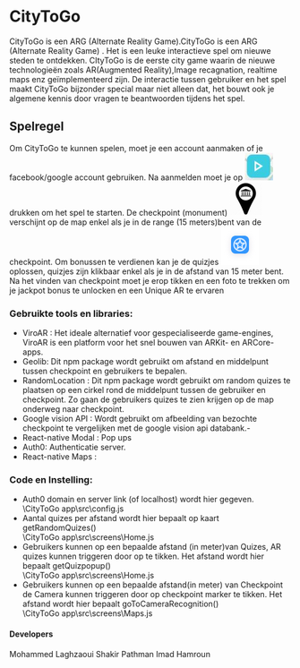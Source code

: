 # CityToGo

CityToGo is een ARG (Alternate Reality Game).CityToGo is een ARG (Alternate Reality Game) . Het is een leuke interactieve spel om nieuwe steden te ontdekken. CItyToGo is de eerste city game waarin de nieuwe technologieën zoals AR(Augmented Reality),Image recagnation, realtime maps enz geïmplementeerd zijn. De interactie tussen gebruiker en het spel maakt CityToGo bijzonder special maar niet alleen dat, het bouwt ook je algemene kennis  door vragen te beantwoorden tijdens het spel. 

## Spelregel

Om CityToGo te kunnen spelen, moet je een account aanmaken of je facebook/google account gebruiken. Na aanmelden moet je op ![start](https://github.com/AP-Elektronica-ICT/CA1819-CityToGo/blob/master/CityToGo%20app/src/assets/Start.png) drukken om het spel te starten.
De checkpoint (monument) ![checkpoint](https://github.com/AP-Elektronica-ICT/CA1819-CityToGo/blob/master/CityToGo%20app/src/assets/icons/rsz_check.png)  verschijnt op de map enkel als je in de range (15 meters)bent van de checkpoint. Om bonussen te verdienen kan je de quizjes  ![quiz](https://github.com/AP-Elektronica-ICT/CA1819-CityToGo/blob/master/CityToGo%20app/src/assets/icons/Group4.png)  oplossen, quizjes zijn klikbaar enkel als je in de afstand van 15 meter bent.  Na het vinden van checkpoint moet je erop tikken en een foto te trekken om je jackpot bonus te unlocken  en een Unique AR te ervaren

### Gebruikte tools en libraries:

- ViroAR  : Het ideale alternatief voor gespecialiseerde game-engines, ViroAR is een platform voor het snel bouwen van ARKit- en ARCore-apps.
- Geolib: Dit npm package wordt gebruikt om afstand en middelpunt  tussen checkpoint en gebruikers te bepalen.
- RandomLocation : Dit npm package wordt gebruikt om random quizes te plaatsen op een cirkel rond de middelpunt tussen de gebruiker en checkpoint. Zo gaan de gebruikers quizes te zien krijgen op de map onderweg naar checkpoint.
- Google vision API : Wordt gebruikt om afbeelding van bezochte checkpoint te vergelijken met de google vision api databank.- 
- React-native Modal : Pop ups
- Auth0: Authenticatie server.
- React-native Maps : 

### Code en Instelling:

- Auth0 domain  en server link (of localhost) wordt hier gegeven. <br />
\CityToGo app\src\config.js
- Aantal quizes per afstand wordt hier bepaalt op kaart getRandomQuizes() <br />
\CityToGo app\src\screens\Home.js
- Gebruikers kunnen op een bepaalde afstand (in meter)van Quizes, AR quizes kunnen triggeren door op  te tikken. Het afstand wordt hier bepaalt getQuizpopup()  <br />
\CityToGo app\src\screens\Home.js
- Gebruikers kunnen op een bepaalde afstand(in meter) van Checkpoint de Camera kunnen triggeren door op checkpoint marker te tikken. Het afstand wordt hier bepaalt goToCameraRecognition()  <br />
\CityToGo app\src\screens\Maps.js

#### Developers
Mohammed Laghzaoui
Shakir Pathman
Imad Hamroun
